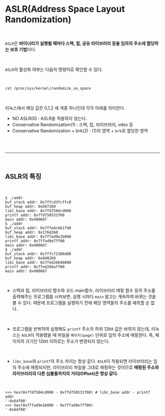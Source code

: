 # **ASLR(Address Space Layout Randomization)**

<br>

`ASLR`은 **바이너리가 실행될 때마다 스택, 힙, 공유 라이브러리 등을 임의의 주소에 할당하는 보호 기법**이다.

<br>

`ASLR`의 활성화 여부는 다음의 명령어로 확인할 수 있다.

<br>

```sh
cat /proc/sys/kernel/randomize_va_space
```

<br>

리눅스에서 해당 값은 0,1,2 세 개중 하나인데 각각 아래를 의미한다.

+ NO ASLR(0) : ASLR을 적용하지 않는다.
+ Conservative Randomization(1) : 스택, 힙, 라이브러리, vdso 등
+ Conservative Randomization + brk(2) : (1)의 영역 + `brk`로 할당한 영역

<br><br>

---

<br>

## **ASLR의 특징**

<br>

```
$ ./addr
buf_stack addr: 0x7ffcd3fcffc0
buf_heap addr: 0xb97260
libc_base addr: 0x7fd7504cd000
printf addr: 0x7fd750531f00
main addr: 0x400667
$ ./addr
buf_stack addr: 0x7ffe4c661f90
buf_heap addr: 0x176d260
libc_base addr: 0x7ffad9e1b000
printf addr: 0x7ffad9e7ff00
main addr: 0x400667
$ ./addr
buf_stack addr: 0x7ffcf2386d80
buf_heap addr: 0x840260
libc_base addr: 0x7fed2664b000
printf addr: 0x7fed266aff00
main addr: 0x400667
```

<br>

+ 스택과 힙, 라이브러리 함수와 코드 main함수, 라이브러리 매핑 함수 등의 주소를 출력해주는 프로그램를 시켜보면, 실행 시마다 `main` 말고는 계속하여 바뀌는 것을 볼 수 있다. 때문에 프로그램을 실행하기 전에 해당 영역들의 주소를 예측할 순 없다.

<br>

+ 프로그램을 반복하여 실행해도 `printf` 주소의 하위 12bit 값은 바뀌지 않는데, 리눅스는 `ASLR`이 적용됐을 때 파일을 `페이지(page)` 단위로 임의 주소에 매핑한다. 즉, 페이지의 크기인 12bit 이하로는 주소가 변경되지 않는다.

<br>

+ `libc_base`와 `printf`의 주소 차이는 항상 같다. `ASLR`이 적용되면 라이브러리는 임의 주소에 매핑되지만, 라이브러리 파일을 그대로 매핑하는 것이므로 **매핑된 주소와 라이브러리의 다른 심볼들까지의 거리(Offset)은 항상 같다.**

<br>

```
>>> hex(0x7fd7504cd000 - 0x7fd750531f00) # libc_base addr - printf addr
'-0x64f00'
>>> hex(0x7ffad9e1b000 - 0x7ffad9e7ff00)
'-0x64f00'
```